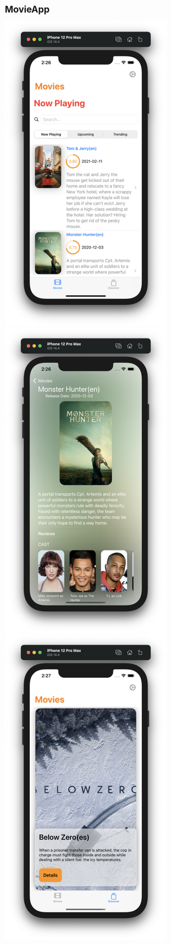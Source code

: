 # MovieApp

![](https://github.com/ram4ik/MovieApp/blob/main/MovieApp/Assets.xcassets/Screenshot%202021-03-05%20at%2014.26.35.imageset/Screenshot%202021-03-05%20at%2014.26.35.png)
![](https://github.com/ram4ik/MovieApp/blob/main/MovieApp/Assets.xcassets/Screenshot%202021-03-05%20at%2014.26.50.imageset/Screenshot%202021-03-05%20at%2014.26.50.png)
![](https://github.com/ram4ik/MovieApp/blob/main/MovieApp/Assets.xcassets/Screenshot%202021-03-05%20at%2014.27.21.imageset/Screenshot%202021-03-05%20at%2014.27.21.png)
